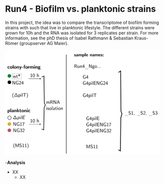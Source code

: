 # Run4 - Biofilm vs. planktonic strains 
In this project, the idea was to compare the transcriptome of biofilm forming strains with such that live in planktonic lifestyle. The different strains were grown for 10h and the RNA was isolated for 3 replicates per strain. For more information, see the phD thesis of Isabel Rathmann & Sebastian Kraus-Römer (groupserver AG Maier).

<img src="https://github.com/Easybel/RNAseq/blob/master/ExampleData_Run4/ExampleData_Overview.png" width="600">

-**Analysis**
  - XX
    - XX
